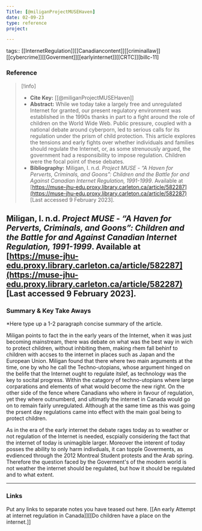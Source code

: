 ```yaml
---
Title: [@miliganProjectMUSEHaven]
date: 02-09-23
type: reference
project:

---
```


tags:: [[InternetRegulation]][[Canadiancontent]][[criminallaw]][[cybercrime]][[Goverment]][[earlyinternet]][[CRTC]][billc-11]

### Reference 

> [!info]
> - **Cite Key:** [[@miliganProjectMUSEHaven]]
> - **Abstract:** While we today take a largely free and unregulated Internet for granted, our present regulatory environment was established in the 1990s thanks in part to a fight around the role of children on the World Wide Web. Public pressure, coupled with a national debate around cyberporn, led to serious calls for its regulation under the prism of child protection. This article explores the tensions and early fights over whether individuals and families should regulate the Internet, or, as some strenuously argued, the government had a responsibility to impose regulation. Children were the focal point of these debates.
> - **Bibliography:** Miligan, I. n.d. _Project MUSE - “A Haven for Perverts, Criminals, and Goons”: Children and the Battle for and Against Canadian Internet Regulation, 1991-1999_. Available at [https://muse-jhu-edu.proxy.library.carleton.ca/article/582287](https://muse-jhu-edu.proxy.library.carleton.ca/article/582287) [Last accessed 9 February 2023].


Miligan, I. n.d. _Project MUSE - “A Haven for Perverts, Criminals, and Goons”: Children and the Battle for and Against Canadian Internet Regulation, 1991-1999_. Available at [https://muse-jhu-edu.proxy.library.carleton.ca/article/582287](https://muse-jhu-edu.proxy.library.carleton.ca/article/582287) [Last accessed 9 February 2023].
---

### Summary & Key Take Aways

*Here type up a 1-2 paragraph concise summary of the article. 

Miligan points to fact the in the early years of the Internet, when it was just becoming mainstream, there was debate on what was the best way in wich to protect children, without inhbiting them, making rhem fall behinf to children with accses to the internet in places such as Japan and the European Union. Miligan found that there where two main arguments at the time, one by who he call the Techno-utopians, whose argument hinged on the belife that the Internet ought to regulate itslef, as technology was the key to socital progress. Within the catagory of techno-utopians where large corparations and elements of what would become the new right. On the other side of the fence where Canadians who where in favour of regulation, yet they where outnumberd, and ultimatly the internet in Canada would go on to remain fairly unregulated. Although at the same time as this was going the prsent day regulations came into effect with the main goal being to protect children. 

As in the era of the early internet the debate rages today as to weather or not regulation of the Internet is needed, escpially considering the fact that the internet of today is unimagible larger. Moreover the interent of today posses the ability to only harm indivduals, it can topple Goverments, as evdienced through the 2012 Montreal Student protests and the Arab spring. Therefore the question faced by the Goverment's of the modern world is not weather the internet should be regulated, but how it should be regulated and to what extent. 




--- 

### Links
Put any links to separate notes you have teased out here.
[[An early Attempt at internet regulation in Canada]][[Do children have a place on the internet.]]